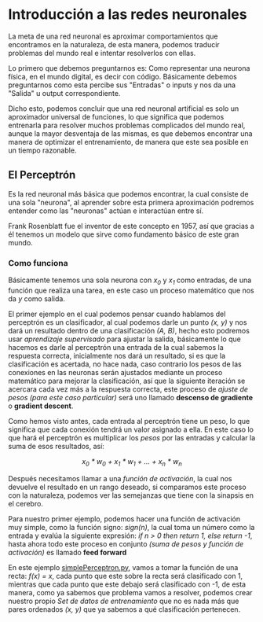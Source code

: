 # Introducción a las redes neuronales

La meta de una red neuronal es aproximar comportamientos que encontramos en la naturaleza, de esta manera, podemos traducir problemas del mundo real e intentar resolverlos con ellas.

Lo primero que debemos preguntarnos es: Como representar una neurona física, en el mundo digital, es decir con código. Básicamente debemos preguntarnos como esta percibe sus "Entradas" o inputs y nos da una "Salida" u output correspondiente.

Dicho esto, podemos concluir que una red neuronal artificial es solo un aproximador universal de funciones, lo que significa que podemos entrenarla para resolver muchos problemas complicados del mundo real, aunque la mayor desventaja de las mismas, es que debemos encontrar una manera de optimizar el entrenamiento, de manera que este sea posible en un tiempo razonable.

## El Perceptrón

Es la red neuronal más básica que podemos encontrar, la cual consiste de una sola "neurona", al aprender sobre esta primera aproximación podremos entender como las "neuronas" actúan e interactúan entre sí.

Frank Rosenblatt fue el inventor de este concepto en 1957, así que gracias a él tenemos un modelo que sirve como fundamento básico de este gran mundo.

### Como funciona

Básicamente tenemos una sola neurona con _x<sub>0</sub>_ y _x<sub>1</sub>_ como entradas, de una función que realiza una tarea, en este caso un proceso matemático que nos da _y_ como salida.

El primer ejemplo en el cual podemos pensar cuando hablamos del perceptrón es un clasificador, al cual podemos darle un punto  _(x, y)_ y nos dará un resultado dentro de una clasificación _(A, B)_, hecho esto podremos usar  _aprendizaje supervisado_ para ajustar la salida, básicamente lo que hacemos es darle al perceptrón una entrada de la cual sabemos la respuesta correcta, inicialmente nos dará un resultado, si es que la clasificación es acertada, no hace nada, caso contrario los pesos de las conexiones en las neuronas serán ajustados mediante un proceso matemático para mejorar la clasificación, así que la siguiente iteración se acercara cada vez más a la respuesta correcta, este proceso de _ajuste de pesos (para este caso particular)_ será uno llamado **descenso de gradiente** o **gradient descent**.

Como hemos visto antes, cada entrada al perceptrón tiene un peso, lo que significa que cada conexión tendrá un valor asignado a ella.
En este caso lo que hará el perceptrón es multiplicar los _pesos_ por las entradas y calcular la suma de esos resultados, así:
_<center> x<sub>0</sub> * w<sub>0</sub> + x<sub>1</sub> * w<sub>1</sub> + ... +  x<sub>n</sub> * w<sub>n</sub></center>_

Después necesitamos llamar a una _función de activación_, la cual nos devuelve el resultado en un rango deseado, si comparamos este proceso con la naturaleza, podemos ver las semejanzas que tiene con la sinapsis en el cerebro.

Para nuestro primer ejemplo, podemos hacer una función de activación muy simple, como la función signo: _sign(n)_, la cual toma un número como la entrada y evalúa la siguiente expresión: _if n > 0 then return 1, else return -1_, hasta ahora todo este proceso en conjunto _(suma de pesos y función de activación)_ es llamado **feed forward**

En este ejemplo [simplePerceptron.py](/sources/nn-lib/Perceptron/simplePerceptron.py), vamos a tomar la función de una recta: _f(x) = x_, cada punto que este sobre la recta será clasificado con 1, mientras que cada punto que este debajo será clasificado con -1, de esta manera, como ya sabemos que problema vamos a resolver, podemos crear nuestro propio _Set de datos de entrenamiento_ que no es nada más que pares ordenados _(x, y)_ que ya sabemos a qué clasificación pertenecen.
